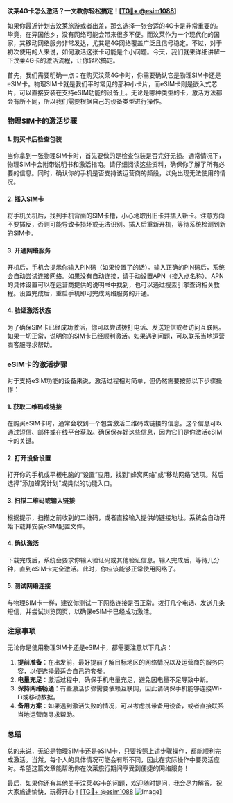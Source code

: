 **汶莱4G卡怎么激活？一文教你轻松搞定！[[TG💪+ @esim1088](https://t.me/s/esim1088)]**

如果你最近计划去汶莱旅游或者出差，那么选择一张合适的4G卡是非常重要的。毕竟，在异国他乡，没有网络可能会带来很多不便。而汶莱作为一个现代化的国家，其移动网络服务非常发达，尤其是4G网络覆盖广泛且信号稳定。不过，对于初次使用的人来说，如何激活这张卡可能是个小问题。今天，我们就来详细讲解一下汶莱4G卡的激活流程，让你轻松搞定。

首先，我们需要明确一点：在购买汶莱4G卡时，你需要确认它是物理SIM卡还是eSIM卡。物理SIM卡就是我们平时常见的那种小卡片，而eSIM卡则是嵌入式芯片，可以直接安装在支持eSIM功能的设备上。无论是哪种类型的卡，激活方法都会有所不同，所以我们需要根据自己的设备类型进行操作。

### 物理SIM卡的激活步骤

#### 1. 购买卡后检查包装
当你拿到一张物理SIM卡时，首先要做的是检查包装是否完好无损。通常情况下，物理SIM卡会附带说明书和激活指南。请仔细阅读这些资料，确保你了解了所有必要的信息。同时，确认你的手机是否支持该运营商的频段，以免出现无法使用的情况。

#### 2. 插入SIM卡
将手机关机后，找到手机背面的SIM卡槽，小心地取出旧卡并插入新卡。注意方向不要插反，否则可能导致卡损坏或无法识别。插入后重新开机，等待系统检测到新的SIM卡。

#### 3. 开通网络服务
开机后，手机会提示你输入PIN码（如果设置了的话）。输入正确的PIN码后，系统会自动尝试连接网络。如果没有自动连接，请手动设置APN（接入点名称）。APN的具体设置可以在运营商提供的说明书中找到，也可以通过搜索引擎查询相关教程。设置完成后，重启手机即可完成网络服务的开通。

#### 4. 验证激活状态
为了确保SIM卡已经成功激活，你可以尝试拨打电话、发送短信或者访问互联网。如果一切正常，说明你的SIM卡已经顺利激活。如果遇到问题，可以联系当地运营商客服寻求帮助。

### eSIM卡的激活步骤

对于支持eSIM功能的设备来说，激活过程相对简单，但仍然需要按照以下步骤操作：

#### 1. 获取二维码或链接
在购买eSIM卡时，通常会收到一个包含激活二维码或链接的信息。这个信息可以通过短信、邮件或在线平台获取。确保保存好这些信息，因为它们是你激活eSIM卡的关键。

#### 2. 打开设备设置
打开你的手机或平板电脑的“设置”应用，找到“蜂窝网络”或“移动网络”选项。然后选择“添加蜂窝计划”或类似的功能入口。

#### 3. 扫描二维码或输入链接
根据提示，扫描之前收到的二维码，或者直接输入提供的链接地址。系统会自动开始下载并安装eSIM配置文件。

#### 4. 确认激活
下载完成后，系统会要求你输入验证码或其他验证信息。输入完成后，等待几分钟，直到eSIM卡完全激活。此时，你应该能够正常使用网络了。

#### 5. 测试网络连接
与物理SIM卡一样，建议你测试一下网络连接是否正常。拨打几个电话、发送几条短信，并尝试浏览网页，以确保eSIM卡已经成功激活。

### 注意事项

无论你是使用物理SIM卡还是eSIM卡，都需要注意以下几点：

1. **提前准备**：在出发前，最好提前了解目标地区的网络情况以及运营商的服务内容，以便选择最适合自己的套餐。
2. **电量充足**：激活过程中，确保手机电量充足，避免因电量不足导致中断。
3. **保持网络畅通**：有些激活步骤需要依赖互联网，因此请确保手机能够连接Wi-Fi或移动数据。
4. **备用方案**：如果遇到激活失败的情况，可以考虑携带备用设备，或者直接联系当地运营商寻求帮助。

### 总结

总的来说，无论是物理SIM卡还是eSIM卡，只要按照上述步骤操作，都能顺利完成激活。当然，每个人的具体情况可能会有所不同，因此在实际操作中要灵活应对。希望这篇文章能帮助你在汶莱旅行期间享受到便捷的网络服务！

最后，如果你还有其他关于汶莱4G卡的问题，欢迎随时提问，我会尽力解答。祝大家旅途愉快，玩得开心！[[TG💪+ @esim1088](https://t.me/s/esim1088) ![Image](https://i.postimg.cc/4NQfJmqS/Snipaste-2025-05-13-00-14-12.png)]